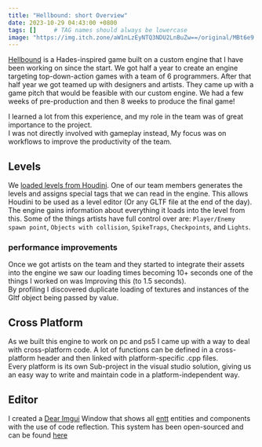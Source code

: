 ```yaml
---
title: "Hellbound: short Overview"
date: 2023-10-29 04:43:00 +0800
tags: []     # TAG names should always be lowercase
image: "https://img.itch.zone/aW1nLzEyNTQ3NDU2LnBuZw==/original/MBt6e9.png"
---
```


[Hellbound](https://buas.itch.io/hellbound) is a Hades-inspired game built on a custom engine that I have been working on since the start.
We got half a year to create an engine targeting top-down-action games with a team of 6 programmers.
After that half year we got teamed up with designers and artists. They came up with a game pitch that would be feasible with our custom engine.
We had a few weeks of pre-production and then 8 weeks to produce the final game!

I learned a lot from this experience, and my role in the team was of great importance to the project.<Br>
I was not directly involved with gameplay instead, My focus was on workflows to improve the productivity of the team.

## Levels
We [loaded levels from Houdini](https://www.artstation.com/artwork/w0K8yL).
One of our team members generates the levels and assigns special tags that we can read in the engine.
This allows Houdini to be used as a level editor (Or any GLTF file at the end of the day).
The engine gains information about everything it loads into the level from this.
Some of the things artists have full control over are: `Player/Enemy spawn point`, `Objects with collision`, `SpikeTraps`, `Checkpoints`, and `Lights`.

### performance improvements
Once we got artists on the team and they started to integrate their assets into the engine we saw our loading times becoming 10+ seconds one of the things I worked on was Improving this (to 1.5 seconds).<br>By profiling I discovered duplicate loading of textures and instances of the Gltf object being passed by value.

## Cross Platform
As we built this engine to work on pc and ps5 I came up with a way to deal with cross-platform code. A lot of functions can be defined in a cross-platform header and then linked with platform-specific .cpp files.<br> 
Every platform is its own Sub-project in the visual studio solution, giving us an easy way to write and maintain code in a platform-independent way.

## Editor
I created a [Dear Imgui](https://github.com/ocornut/imgui) Window that shows all [entt](https://github.com/skypjack/entt) entities and components with the use of code reflection.
This system has been open-sourced and can be found [here](https://github.com/TheDimin/EnttEditor)